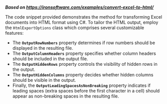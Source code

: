 ***Based on <https://ironsoftware.com/examples/convert-excel-to-html/>***

The code snippet provided demonstrates the method for transforming Excel documents into HTML format using C#. To tailor the HTML output, employ the `HtmlExportOptions` class which comprises several customizable features:

- The **`OutputRowNumbers`** property determines if row numbers should be displayed in the resulting file.
- The **`OutputColumnHeaders`** property specifies whether column headers should be included in the output file.
- The **`OutputHiddenRows`** property controls the visibility of hidden rows in the output.
- The **`OutputHiddenColumns`** property decides whether hidden columns should be visible in the output.
- Finally, the **`OutputLeadingSpacesAsNonBreaking`** property indicates if leading spaces (extra spaces before the first character in a cell) should appear as non-breaking spaces in the resulting file.